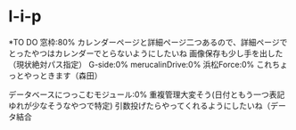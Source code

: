 # l-i-p
*TO DO
窓枠:80%
カレンダーページと詳細ページ二つあるので、詳細ページでとったやつはカレンダーでとらないようにしたいね
画像保存も少し手を出した（現状絶対パス指定）
G-side:0%
merucalinDrive:0%
浜松Force:0%
これちょっとやっときます（森田）

データベースにつっこむモジュール:0%
重複管理大変そう(日付ともう一つ表記ゆれが少なそうなやつで特定)
引数投げたらやってくれるようにしたいね（データ結合


